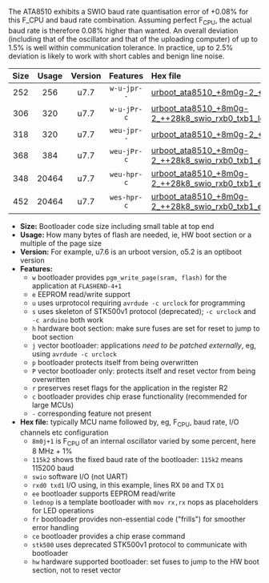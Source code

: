 The ATA8510 exhibits a SWIO baud rate quantisation error of +0.08% for this F_CPU and baud rate combination. Assuming perfect F<sub>CPU</sub>, the actual baud rate is therefore 0.08% higher than wanted. An overall deviation (including that of the oscillator and that of the uploading computer) of up to 1.5% is well within communication tolerance. In practice, up to 2.5% deviation is likely to work with short cables and benign line noise.

|Size|Usage|Version|Features|Hex file|
|:-:|:-:|:-:|:-:|:--|
|252|256|u7.7|`w-u-jpr--`|[urboot_ata8510_+8m0g-2_++28k8_swio_rxb0_txb1.hex](https://raw.githubusercontent.com/stefanrueger/urboot.hex/main/mcus/ata8510/internal_oscillator/fcpu_+8m0g-2/br_++28k8/urboot_ata8510_+8m0g-2_++28k8_swio_rxb0_txb1.hex)|
|306|320|u7.7|`w-u-jPr-c`|[urboot_ata8510_+8m0g-2_++28k8_swio_rxb0_txb1_lednop_fr_ce.hex](https://raw.githubusercontent.com/stefanrueger/urboot.hex/main/mcus/ata8510/internal_oscillator/fcpu_+8m0g-2/br_++28k8/urboot_ata8510_+8m0g-2_++28k8_swio_rxb0_txb1_lednop_fr_ce.hex)|
|318|320|u7.7|`weu-jpr--`|[urboot_ata8510_+8m0g-2_++28k8_swio_rxb0_txb1_ee.hex](https://raw.githubusercontent.com/stefanrueger/urboot.hex/main/mcus/ata8510/internal_oscillator/fcpu_+8m0g-2/br_++28k8/urboot_ata8510_+8m0g-2_++28k8_swio_rxb0_txb1_ee.hex)|
|368|384|u7.7|`weu-jPr-c`|[urboot_ata8510_+8m0g-2_++28k8_swio_rxb0_txb1_ee_lednop_fr_ce.hex](https://raw.githubusercontent.com/stefanrueger/urboot.hex/main/mcus/ata8510/internal_oscillator/fcpu_+8m0g-2/br_++28k8/urboot_ata8510_+8m0g-2_++28k8_swio_rxb0_txb1_ee_lednop_fr_ce.hex)|
|348|20464|u7.7|`weu-hpr-c`|[urboot_ata8510_+8m0g-2_++28k8_swio_rxb0_txb1_ee_lednop_fr_ce_hw.hex](https://raw.githubusercontent.com/stefanrueger/urboot.hex/main/mcus/ata8510/internal_oscillator/fcpu_+8m0g-2/br_++28k8/urboot_ata8510_+8m0g-2_++28k8_swio_rxb0_txb1_ee_lednop_fr_ce_hw.hex)|
|452|20464|u7.7|`wes-hpr-c`|[urboot_ata8510_+8m0g-2_++28k8_swio_rxb0_txb1_ee_lednop_fr_ce_stk500_hw.hex](https://raw.githubusercontent.com/stefanrueger/urboot.hex/main/mcus/ata8510/internal_oscillator/fcpu_+8m0g-2/br_++28k8/urboot_ata8510_+8m0g-2_++28k8_swio_rxb0_txb1_ee_lednop_fr_ce_stk500_hw.hex)|

- **Size:** Bootloader code size including small table at top end
- **Usage:** How many bytes of flash are needed, ie, HW boot section or a multiple of the page size
- **Version:** For example, u7.6 is an urboot version, o5.2 is an optiboot version
- **Features:**
  + `w` bootloader provides `pgm_write_page(sram, flash)` for the application at `FLASHEND-4+1`
  + `e` EEPROM read/write support
  + `u` uses urprotocol requiring `avrdude -c urclock` for programming
  + `s` uses skeleton of STK500v1 protocol (deprecated); `-c urclock` and `-c arduino` both work
  + `h` hardware boot section: make sure fuses are set for reset to jump to boot section
  + `j` vector bootloader: applications *need to be patched externally*, eg, using `avrdude -c urclock`
  + `p` bootloader protects itself from being overwritten
  + `P` vector bootloader only: protects itself and reset vector from being overwritten
  + `r` preserves reset flags for the application in the register R2
  + `c` bootloader provides chip erase functionality (recommended for large MCUs)
  + `-` corresponding feature not present
- **Hex file:** typically MCU name followed by, eg, F<sub>CPU</sub>, baud rate, I/O channels etc configuration
  + `8m0j+1` is F<sub>CPU</sub> of an internal oscillator varied by some percent, here 8 MHz + 1%
  + `115k2` shows the fixed baud rate of the bootloader: `115k2` means 115200 baud
  + `swio` software I/O (not UART)
  + `rxd0 txd1` I/O using, in this example, lines RX `D0` and TX `D1`
  + `ee` bootloader supports EEPROM read/write
  + `lednop` is a template bootloader with `mov rx,rx` nops as placeholders for LED operations
  + `fr` bootloader provides non-essential code ("frills") for smoother error handling
  + `ce` bootloader provides a chip erase command
  + `stk500` uses deprecated STK500v1 protocol to communicate with bootloader
  + `hw` hardware supported bootloader: set fuses to jump to the HW boot section, not to reset vector
